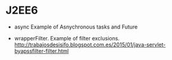 # J2EE6

- async
Example of Asnychronous tasks and Future

 - wrapperFilter. 
Example of filter exclusions. 
http://trabajosdesisifo.blogspot.com.es/2015/01/java-servlet-byapssfilter-filter.html

